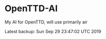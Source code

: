 # OpenTTD-AI
My AI for OpenTTD, will use primarily air

Latest backup: Sun Sep 29 23:47:02 UTC 2019

